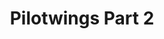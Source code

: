 ---
layout: video
series: Mike and Bootsy
episode: 16
title: Pilotwings Part 2
permalink: /mike-and-bootsy/episode-16
video_info:
  - youtube;YouTube;rLm-7O6o5ac
release_date: 2016-04-17
platforms:
  - Super Nintendo Entertainment System
short_platforms:
  - SNES
thumbnails:
games:
  - Pilotwings
current_description: |
  Pilotwings (Super Nintendo) Part 2 - Mike & Bootsy
---